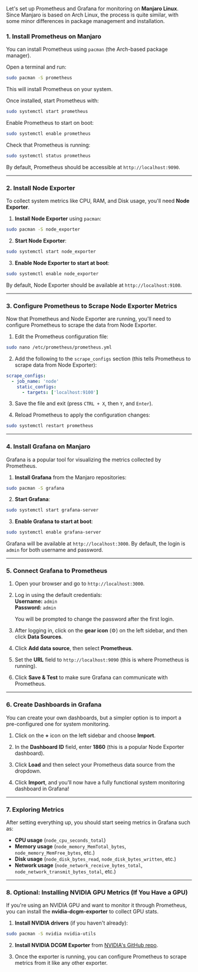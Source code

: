 Let's set up Prometheus and Grafana for monitoring on **Manjaro Linux**. Since Manjaro is based on Arch Linux, the process is quite similar, with some minor differences in package management and installation.

### 1. **Install Prometheus on Manjaro**
You can install Prometheus using `pacman` (the Arch-based package manager).

Open a terminal and run:

```bash
sudo pacman -S prometheus
```

This will install Prometheus on your system.

Once installed, start Prometheus with:

```bash
sudo systemctl start prometheus
```

Enable Prometheus to start on boot:

```bash
sudo systemctl enable prometheus
```

Check that Prometheus is running:

```bash
sudo systemctl status prometheus
```

By default, Prometheus should be accessible at `http://localhost:9090`.

---

### 2. **Install Node Exporter**

To collect system metrics like CPU, RAM, and Disk usage, you'll need **Node Exporter**.

1. **Install Node Exporter** using `pacman`:

```bash
sudo pacman -S node_exporter
```

2. **Start Node Exporter**:

```bash
sudo systemctl start node_exporter
```

3. **Enable Node Exporter to start at boot**:

```bash
sudo systemctl enable node_exporter
```

By default, Node Exporter should be available at `http://localhost:9100`.

---

### 3. **Configure Prometheus to Scrape Node Exporter Metrics**

Now that Prometheus and Node Exporter are running, you'll need to configure Prometheus to scrape the data from Node Exporter.

1. Edit the Prometheus configuration file:

```bash
sudo nano /etc/prometheus/prometheus.yml
```

2. Add the following to the `scrape_configs` section (this tells Prometheus to scrape data from Node Exporter):

```yaml
scrape_configs:
  - job_name: 'node'
    static_configs:
      - targets: ['localhost:9100']
```

3. Save the file and exit (press `CTRL + X`, then `Y`, and `Enter`).

4. Reload Prometheus to apply the configuration changes:

```bash
sudo systemctl restart prometheus
```

---

### 4. **Install Grafana on Manjaro**

Grafana is a popular tool for visualizing the metrics collected by Prometheus.

1. **Install Grafana** from the Manjaro repositories:

```bash
sudo pacman -S grafana
```

2. **Start Grafana**:

```bash
sudo systemctl start grafana-server
```

3. **Enable Grafana to start at boot**:

```bash
sudo systemctl enable grafana-server
```

Grafana will be available at `http://localhost:3000`. By default, the login is `admin` for both username and password.

---

### 5. **Connect Grafana to Prometheus**

1. Open your browser and go to `http://localhost:3000`.

2. Log in using the default credentials:  
   **Username:** `admin`  
   **Password:** `admin`

   You will be prompted to change the password after the first login.

3. After logging in, click on the **gear icon** (⚙️) on the left sidebar, and then click **Data Sources**.

4. Click **Add data source**, then select **Prometheus**.

5. Set the **URL** field to `http://localhost:9090` (this is where Prometheus is running).

6. Click **Save & Test** to make sure Grafana can communicate with Prometheus.

---

### 6. **Create Dashboards in Grafana**

You can create your own dashboards, but a simpler option is to import a pre-configured one for system monitoring.

1. Click on the **+** icon on the left sidebar and choose **Import**.

2. In the **Dashboard ID** field, enter **1860** (this is a popular Node Exporter dashboard).

3. Click **Load** and then select your Prometheus data source from the dropdown.

4. Click **Import**, and you’ll now have a fully functional system monitoring dashboard in Grafana!

---

### 7. **Exploring Metrics**

After setting everything up, you should start seeing metrics in Grafana such as:

- **CPU usage** (`node_cpu_seconds_total`)
- **Memory usage** (`node_memory_MemTotal_bytes`, `node_memory_MemFree_bytes`, etc.)
- **Disk usage** (`node_disk_bytes_read`, `node_disk_bytes_written`, etc.)
- **Network usage** (`node_network_receive_bytes_total`, `node_network_transmit_bytes_total`, etc.)

---

### 8. **Optional: Installing NVIDIA GPU Metrics (If You Have a GPU)**

If you're using an NVIDIA GPU and want to monitor it through Prometheus, you can install the **nvidia-dcgm-exporter** to collect GPU stats.

1. **Install NVIDIA drivers** (if you haven't already):

```bash
sudo pacman -S nvidia nvidia-utils
```

2. **Install NVIDIA DCGM Exporter** from [NVIDIA's GitHub repo](https://github.com/NVIDIA/dcgm-exporter).

3. Once the exporter is running, you can configure Prometheus to scrape metrics from it like any other exporter.
